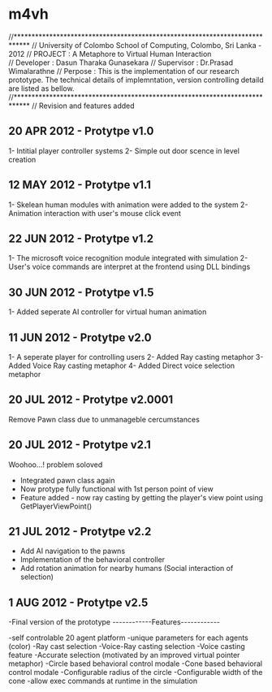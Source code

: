 # m4vh
//****************************************************************************
// University of Colombo School of Computing, Colombo, Sri Lanka - 2012
// PROJECT    :   A Metaphore to Virtual Human Interaction  
// Developer  :   Dasun Tharaka Gunasekara
// Supervisor :   Dr.Prasad Wimalarathne
// Perpose    :   This is the implementation of our research prototype.
				  The technical details of implemntation, version controlling 
				  detaild are listed as bellow.
//****************************************************************************
// Revision and features added

20 APR 2012 - Protytpe v1.0
----------------------------
1- Intitial player controller systems
2- Simple out door scence in level creation


12 MAY 2012 - Protytpe v1.1
----------------------------
1- Skelean human modules with animation were added to the system
2- Animation interaction with user's mouse click event


22 JUN 2012 - Protytpe v1.2
----------------------------
1- The microsoft voice recognition module integrated with simulation
2- User's voice commands are interpret at the frontend using DLL bindings


30 JUN 2012 - Protytpe v1.5
----------------------------
1- Added seperate AI controller for virtual human animation  


11 JUN 2012 - Protytpe v2.0
----------------------------
1- A seperate player for controlling users
2- Added Ray casting metaphor
3- Added Voice Ray casting metaphor
4- Added Direct voice selection metaphor

20 JUL 2012 - Protytpe v2.0001
----------------------------
Remove Pawn class due to unmanageble cercumstances 

20 JUL 2012 - Protytpe v2.1
----------------------------
Woohoo...! problem soloved
- Integrated pawn class again
- Now protype fully functional with 1st person point of view
- Feature added - now ray casting by getting the player's view point using GetPlayerViewPoint()

21 JUL 2012 - Protytpe v2.2
----------------------------

- Add AI navigation to the pawns
- Implementation of the behavioral controller 
- Add rotation animation for nearby humans (Social interaction of selection)

1 AUG 2012 - Protytpe v2.5
----------------------------

-Final version of the prototype
------------Features------------

-self controlable 20 agent platform
-unique parameters for each agents (color)
-Ray cast selection
-Voice-Ray casting selection
-Voice casting feature
-Accurate selection (motivated by an improved virtual pointer metaphor)
-Circle based behavioral control modale
-Cone based behavioral control modale
-Configurable radius of the circle 
-Configurable width of the cone
-allow exec commands at runtime in the simulation 

